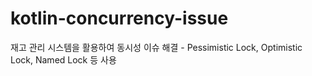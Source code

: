 # kotlin-concurrency-issue
재고 관리 시스템을 활용하여 동시성 이슈 해결 - Pessimistic Lock, Optimistic Lock, Named Lock 등 사용
